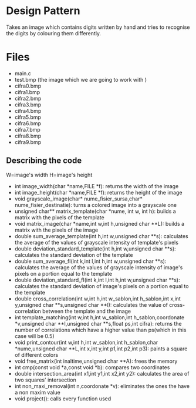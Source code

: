 ﻿# Design Pattern

Takes an image which contains digits written by hand and tries to recognise the digits by colouring them differently.


# Files

 - main.c
 - test.bmp (the image which we are going to work with )
 - cifra0.bmp
 - cifra1.bmp
 -  cifra2.bmp
 -  cifra3.bmp
 - cifra4.bmp
 - cifra5.bmp
 - cifra6.bmp
 - cifra7.bmp
 - cifra8.bmp
 - cifra9.bmp


## Describing the code
W=image's width
H=image's height

 - int image_width(char *name,FILE *f): returns the width of the image
 -  int image_height(char *name,FILE *f): returns the height of the image
 - void grayscale_image(char* nume_fisier_sursa,char* nume_fisier_destinatie): turns a colored image into a grayscale one
 - unsigned char** matrix_template(char *nume, int w, int h): builds a matrix with the pixels of the template
 - void matrix_image(char *name,int w,int h,unsigned char **L):  builds a matrix with the pixels of the image
 - double sum_average_template(int h,int w,unsigned char **s): calculates the average of the values of grayscale intensity of template's pixels
 - double deviation_standard_template(int h,int w,unsigned char **s): calculates the standard deviation of the template
 - double sum_average_fI(int k,int l,int h,int w,unsigned char **s): calculates the average of the values of grayscale intensity of image's pixels on a portion equal to the template
 - double deviation_standard_fI(int k,int l,int h,int w,unsigned char **s): calculates the standard deviation of image's pixels on a portion equal to the template
 - double cross_correlation(int w,int h,int w_sablon,int h_sablon,int x,int y,unsigned char **s,unsigned char **I): calculates the value of cross-correlation between the template and the image
 - int template_matching(int w,int h,int w_sablon,int h_sablon,coordonate *v,unsigned char **I,unsigned char **s,float ps,int cifra): returns the number of correlations which have a higher value than ps(which in this case will be 0.5)
 - void print_contour(int w,int h,int w_sablon,int h_sablon,char *nume,unsigned char **L,int x,int y,int p1,int p2,int p3): paints a square of different colors
 - void free_matrix(int inaltime,unsigned char **A): frees the memory
 - int cmp(const void *a,const void *b): compares two coordinates
 - double intersection_area(int x1,int y1,int x2,int y2): calculates the area of two squares' intersection 
 - int non_maxi_removal(int n,coordonate *v): eliminates the ones the have a non maxim value
 - void project(): calls every function used









